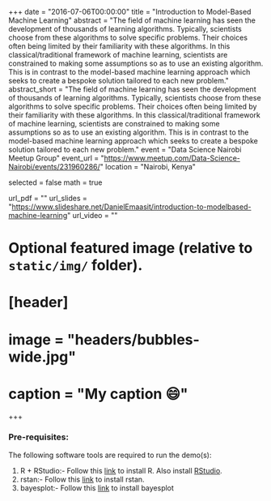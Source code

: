 +++
date = "2016-07-06T00:00:00"
title = "Introduction to Model-Based Machine Learning"
abstract = "The field of machine learning has seen the development of thousands of learning algorithms. Typically, scientists choose from these algorithms to solve specific problems. Their choices often being limited by their familiarity with these algorithms. In this classical/traditional framework of machine learning, scientists are constrained to making some assumptions so as to use an existing algorithm. This is in contrast to the model-based machine learning approach which seeks to create a bespoke solution tailored to each new problem."
abstract_short = "The field of machine learning has seen the development of thousands of learning algorithms. Typically, scientists choose from these algorithms to solve specific problems. Their choices often being limited by their familiarity with these algorithms. In this classical/traditional framework of machine learning, scientists are constrained to making some assumptions so as to use an existing algorithm. This is in contrast to the model-based machine learning approach which seeks to create a bespoke solution tailored to each new problem."
event = "Data Science Nairobi Meetup Group"
event_url = "https://www.meetup.com/Data-Science-Nairobi/events/231960286/"
location = "Nairobi, Kenya"

selected = false
math = true

url_pdf = ""
url_slides = "https://www.slideshare.net/DanielEmaasit/introduction-to-modelbased-machine-learning"
url_video = ""

# Optional featured image (relative to `static/img/` folder).
# [header]
# image = "headers/bubbles-wide.jpg"
# caption = "My caption :smile:"

+++

### Pre-requisites:

The following software tools are required to run the demo(s):

1. R + RStudio:- Follow this [link](https://www.r-project.org/) to install R. Also install [RStudio](https://www.rstudio.com/products/rstudio/download/preview/).
2. rstan:- Follow this [link](https://github.com/stan-dev/rstan/wiki/RStan-Getting-Started) to install rstan.
3. bayesplot:- Follow this [link](https://github.com/stan-dev/bayesplot) to install bayesplot
